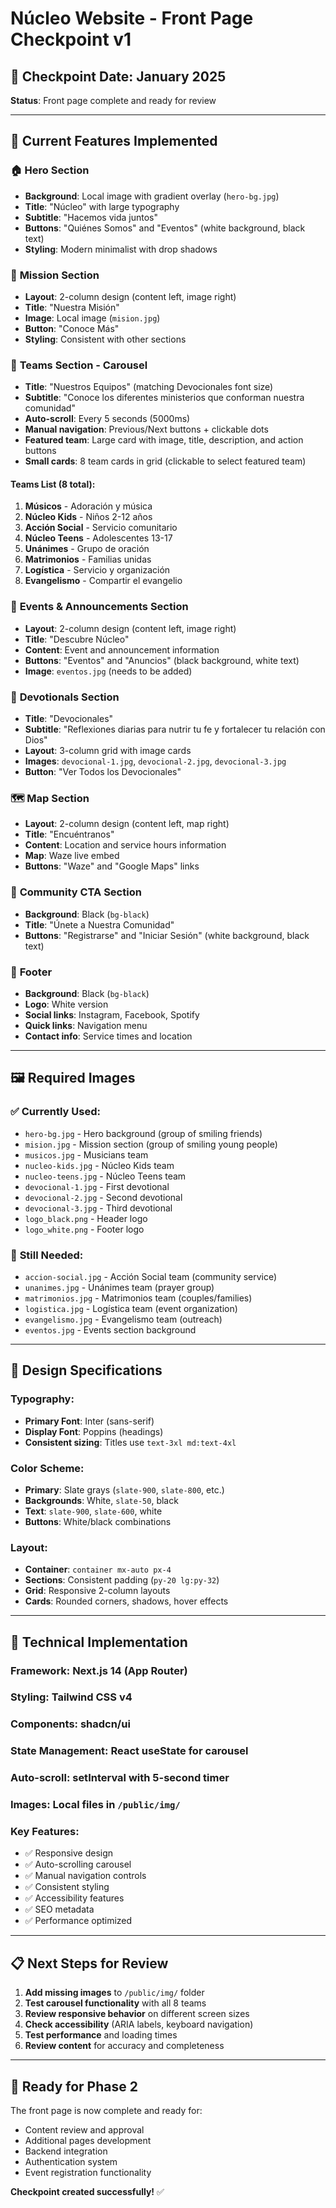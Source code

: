 # Núcleo Website - Front Page Checkpoint v1

## 📅 **Checkpoint Date**: January 2025
**Status**: Front page complete and ready for review

---

## 🎯 **Current Features Implemented**

### 🏠 **Hero Section**
- **Background**: Local image with gradient overlay (`hero-bg.jpg`)
- **Title**: "Núcleo" with large typography
- **Subtitle**: "Hacemos vida juntos"
- **Buttons**: "Quiénes Somos" and "Eventos" (white background, black text)
- **Styling**: Modern minimalist with drop shadows

### 🎯 **Mission Section**
- **Layout**: 2-column design (content left, image right)
- **Title**: "Nuestra Misión"
- **Image**: Local image (`mision.jpg`)
- **Button**: "Conoce Más"
- **Styling**: Consistent with other sections

### 🎠 **Teams Section - Carousel**
- **Title**: "Nuestros Equipos" (matching Devocionales font size)
- **Subtitle**: "Conoce los diferentes ministerios que conforman nuestra comunidad"
- **Auto-scroll**: Every 5 seconds (5000ms)
- **Manual navigation**: Previous/Next buttons + clickable dots
- **Featured team**: Large card with image, title, description, and action buttons
- **Small cards**: 8 team cards in grid (clickable to select featured team)

#### **Teams List (8 total)**:
1. **Músicos** - Adoración y música
2. **Núcleo Kids** - Niños 2-12 años
3. **Acción Social** - Servicio comunitario
4. **Núcleo Teens** - Adolescentes 13-17
5. **Unánimes** - Grupo de oración
6. **Matrimonios** - Familias unidas
7. **Logística** - Servicio y organización
8. **Evangelismo** - Compartir el evangelio

### 📰 **Events & Announcements Section**
- **Layout**: 2-column design (content left, image right)
- **Title**: "Descubre Núcleo"
- **Content**: Event and announcement information
- **Buttons**: "Eventos" and "Anuncios" (black background, white text)
- **Image**: `eventos.jpg` (needs to be added)

### 📖 **Devotionals Section**
- **Title**: "Devocionales"
- **Subtitle**: "Reflexiones diarias para nutrir tu fe y fortalecer tu relación con Dios"
- **Layout**: 3-column grid with image cards
- **Images**: `devocional-1.jpg`, `devocional-2.jpg`, `devocional-3.jpg`
- **Button**: "Ver Todos los Devocionales"

### 🗺️ **Map Section**
- **Layout**: 2-column design (content left, map right)
- **Title**: "Encuéntranos"
- **Content**: Location and service hours information
- **Map**: Waze live embed
- **Buttons**: "Waze" and "Google Maps" links

### 🖤 **Community CTA Section**
- **Background**: Black (`bg-black`)
- **Title**: "Únete a Nuestra Comunidad"
- **Buttons**: "Registrarse" and "Iniciar Sesión" (white background, black text)

### 🦶 **Footer**
- **Background**: Black (`bg-black`)
- **Logo**: White version
- **Social links**: Instagram, Facebook, Spotify
- **Quick links**: Navigation menu
- **Contact info**: Service times and location

---

## 🖼️ **Required Images**

### ✅ **Currently Used**:
- `hero-bg.jpg` - Hero background (group of smiling friends)
- `mision.jpg` - Mission section (group of smiling young people)
- `musicos.jpg` - Musicians team
- `nucleo-kids.jpg` - Núcleo Kids team
- `nucleo-teens.jpg` - Núcleo Teens team
- `devocional-1.jpg` - First devotional
- `devocional-2.jpg` - Second devotional
- `devocional-3.jpg` - Third devotional
- `logo_black.png` - Header logo
- `logo_white.png` - Footer logo

### 📸 **Still Needed**:
- `accion-social.jpg` - Acción Social team (community service)
- `unanimes.jpg` - Unánimes team (prayer group)
- `matrimonios.jpg` - Matrimonios team (couples/families)
- `logistica.jpg` - Logística team (event organization)
- `evangelismo.jpg` - Evangelismo team (outreach)
- `eventos.jpg` - Events section background

---

## 🎨 **Design Specifications**

### **Typography**:
- **Primary Font**: Inter (sans-serif)
- **Display Font**: Poppins (headings)
- **Consistent sizing**: Titles use `text-3xl md:text-4xl`

### **Color Scheme**:
- **Primary**: Slate grays (`slate-900`, `slate-800`, etc.)
- **Backgrounds**: White, `slate-50`, black
- **Text**: `slate-900`, `slate-600`, white
- **Buttons**: White/black combinations

### **Layout**:
- **Container**: `container mx-auto px-4`
- **Sections**: Consistent padding (`py-20 lg:py-32`)
- **Grid**: Responsive 2-column layouts
- **Cards**: Rounded corners, shadows, hover effects

---

## 🔧 **Technical Implementation**

### **Framework**: Next.js 14 (App Router)
### **Styling**: Tailwind CSS v4
### **Components**: shadcn/ui
### **State Management**: React useState for carousel
### **Auto-scroll**: setInterval with 5-second timer
### **Images**: Local files in `/public/img/`

### **Key Features**:
- ✅ Responsive design
- ✅ Auto-scrolling carousel
- ✅ Manual navigation controls
- ✅ Consistent styling
- ✅ Accessibility features
- ✅ SEO metadata
- ✅ Performance optimized

---

## 📋 **Next Steps for Review**

1. **Add missing images** to `/public/img/` folder
2. **Test carousel functionality** with all 8 teams
3. **Review responsive behavior** on different screen sizes
4. **Check accessibility** (ARIA labels, keyboard navigation)
5. **Test performance** and loading times
6. **Review content** for accuracy and completeness

---

## 🚀 **Ready for Phase 2**

The front page is now complete and ready for:
- Content review and approval
- Additional pages development
- Backend integration
- Authentication system
- Event registration functionality

**Checkpoint created successfully!** ✅
